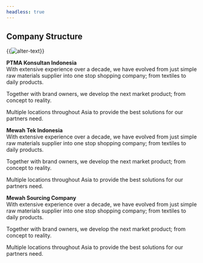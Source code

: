 ```yaml
---
headless: true
---
```


## Company Structure

{{<image src="images/struct.jpg" caption="" alt="alter-text" height="" width="" position="center" command="fill" option="q100" class="img-fluid" title="image title"  webp="false" >}}


**PTMA Konsultan Indonesia** <br>
With extensive experience over a decade, we have evolved from just simple raw materials supplier into one stop shopping company; from textiles to daily products.

Together with brand owners, we develop the next market product; from concept to reality.

Multiple locations throughout Asia to provide the best solutions for our partners need.

**Mewah Tek Indonesia** <br>
With extensive experience over a decade, we have evolved from just simple raw materials supplier into one stop shopping company; from textiles to daily products.

Together with brand owners, we develop the next market product; from concept to reality.

Multiple locations throughout Asia to provide the best solutions for our partners need.

**Mewah Sourcing Company** <br>
With extensive experience over a decade, we have evolved from just simple raw materials supplier into one stop shopping company; from textiles to daily products.

Together with brand owners, we develop the next market product; from concept to reality.

Multiple locations throughout Asia to provide the best solutions for our partners need.

